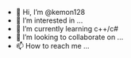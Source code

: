 - 👋 Hi, I’m @kemon128
- 👀 I’m interested in ... 
- 🌱 I’m currently learning  c++/c#
- 💞️ I’m looking to collaborate on ...
- 📫 How to reach me ...

<!---
kemon128/kemon128 is a ✨ special ✨ repository because its `README.md` (this file) appears on your GitHub profile.
You can click the Preview link to take a look at your changes.
--->
